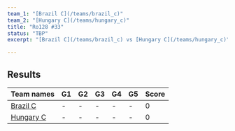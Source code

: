 ```yaml
---
team_1: "[Brazil C](/teams/brazil_c)"
team_2: "[Hungary C](/teams/hungary_c)"
title: "Ro128 #33"
status: "TBP"
excerpt: "[Brazil C](/teams/brazil_c) vs [Hungary C](/teams/hungary_c)"

---
```

## Results

| Team names | G1 | G2 | G3 | G4 | G5 | Score |
| -- | -- | -- | -- | -- | -- | -- |
| [Brazil C](/teams/brazil_c) | - | - | - | - | - | 0 |
| [Hungary C](/teams/hungary_c) | - | - | - | - | - | 0 |
